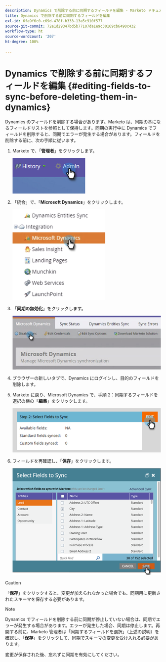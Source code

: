 ```yaml
---
description: Dynamics で削除する前に同期するフィールドを編集 - Marketo ドキュメント - 製品ドキュメント
title: Dynamics で削除する前に同期するフィールドを編集
exl-id: 6fa9f6c0-c69d-478f-b333-13a5c910f577
source-git-commit: 72e1d29347bd5b77107da1e9c30169cb6490c432
workflow-type: ht
source-wordcount: '207'
ht-degree: 100%

---
```


# Dynamics で削除する前に同期するフィールドを編集 {#editing-fields-to-sync-before-deleting-them-in-dynamics}

Dynamics のフィールドを削除する場合があります。Marketo は、同期の基になるフィールドリストを参照として保持します。同期の実行中に Dynamics でフィールドを削除すると、同期でエラーが発生する場合があります。フィールドを削除する前に、次の手順に従います。

1. Marketo で、「**管理者**」をクリックします。

   ![](assets/sync-before-deleting-them-in-dynamics-1.png)

1. 「統合」で、「**Microsoft Dynamics**」をクリックします。

   ![](assets/sync-before-deleting-them-in-dynamics-2.png)

1. 「**同期の無効化**」をクリックします。

   ![](assets/sync-before-deleting-them-in-dynamics-3.png)

1. ブラウザーの新しいタブで、Dynamics にログインし、目的のフィールドを削除します。

1. Marketo に戻り、Microsoft Dynamics で、手順 2：同期するフィールドを選択の横の「**編集**」をクリックします。

   ![](assets/sync-before-deleting-them-in-dynamics-4.png)

1. フィールドを再確認し、「**保存**」をクリックします。

   ![](assets/sync-before-deleting-them-in-dynamics-5.png)

>[!CAUTION]
>
>「**保存**」をクリックすると、変更が加えられなかった場合でも、同期用に更新されたスキーマを保存する必要があります。

>[!NOTE]
>
>Dynamics でフィールドを削除する前に同期が停止していない場合は、同期でエラーが発生する場合があります。エラーが発生した場合、同期は停止します。再開する前に、Marketo 管理者は「同期するフィールドを選択」（上述の説明）を確認し、「**保存**」をクリックして、同期でスキーマの変更を受け入れる必要があります。

変更が保存された後、忘れずに同期を有効にしてください。
